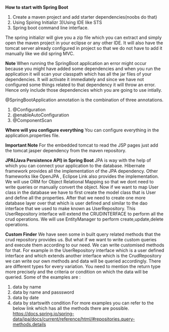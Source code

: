 **How to start with Spring Boot**

1) Create a maven project and add starter dependencies(noobs do that)
2) Using Spiring Initializr
3)Using IDE like STS
4) Spring boot command line interface.

The spring initializr will give you a zip file which you can extract and simply open the maven project in your eclipse or any other IDE.
It will also have the tomcat server already configured in project so that we do not have to add it manually like we did spring MVC.


**Note**
When running the SpringBoot application an error might occur because you might have added some dependencies and when you run the application it will scan your classpath
which has all the jar files of your dependencies. It will activate it immediately and since we have not configured some things related to that dependency it will throw
an error. Hence only include those dependencies which you are going to use intially.


@SpringBootApplication annotation is the combination of three annotations.
1) @Configuration
2) @enableAutoConfiguration
3) @ComponentScan

**Where will you configure everything**
You can configure everything in the application.properties file.

**Important Note**
For the embedded tomcat to read the JSP pages just add the tomcat jasper dependency from the maven repository.


**JPA(Java Persistence API) in Spring Boot**
 JPA is way with the help of which you can connect your application to the database.
 Hibernate framework provides all the implementation of the JPA dependency. Other frameworks like OpenJPA , Eclipse Link also provides the implementation.
 We will use ORM for Object Relational Mapping so that we dont need to write queries or manually convert the object.
 Now if we want to map User class in the database we have to first create the model class that is User and define all the properties. After that we need to create one
 more database layer over that which is user defined and similar to the dao interface that we used to make known as UserRepository. This UserRepository interface will
 extend the CRUDINTERFACE to perform all the crud operations. We will use EntityManager to perform create,update,delete operations.


**Custom Finder**
We have seen some in built query related methods that the crud repository provides us. But what if we want to write custom queries and execute them according to our 
need. We can write customised methods for that. For example in the UserRepository interface which is a user defined interface and which extends another interface which is the CrudRepository we can write our own methods and data will be queried accordingly. There are different types for every variation. You need to mention the return type more precisely and the criteria or condition on which the data will be queried. Some of the examples are :
1) data by name
2) data by name and passsword
3) data by date
4) data by startswith condition
For more examples you can refer to the below link which has all the methods there are possible.
https://docs.spring.io/spring-data/jpa/docs/current/reference/html/#repositories.query-methods.details




